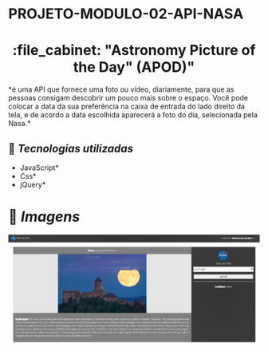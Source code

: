# PROJETO-MODULO-02-API-NASA
<h1 align="center">:file_cabinet: "Astronomy Picture of the Day" (APOD)" </h1>
 *é uma API que fornece uma foto ou vídeo, diariamente, para que as pessoas consigam descobrir um pouco mais sobre o espaço.
Você pode colocar a data da sua preferência na caixa de entrada do lado direito da tela, e de acordo a data escolhida aparecerá
a foto do dia, selecionada pela Nasa.*

## :wrench: *Tecnologias utilizadas*
* JavaScript*
* Css*
* jQuery*

# 🌚 *Imagens*
   <img src="./assets/Paginainicial.png">
